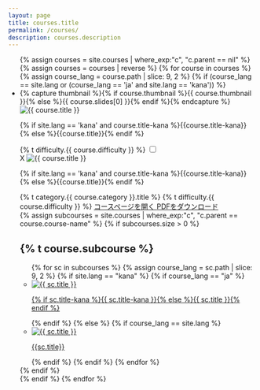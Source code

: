 ```yaml
---
layout: page
title: courses.title
permalink: /courses/
description: courses.description
---
```


<ul class="top-course-list course-list">
{% assign courses = site.courses | where_exp:"c", "c.parent == nil" %}
{% assign courses = courses | reverse %}
{% for course in courses %}
  {% assign course_lang = course.path | slice: 9, 2 %}
  {% if (course_lang == site.lang or (course_lang == 'ja' and site.lang == 'kana')) %}
  <li class="course-item">
    <label for="course-check-{{course.course-name}}">
    {% capture thumbnail %}{% if course.thumbnail %}{{ course.thumbnail }}{% else %}{{ course.slides[0] }}{% endif %}{% endcapture %}
    <img data-src="{{ site.url }}/assets/course/{{ course.category }}/{{ course.course-name }}{{ thumbnail }}" data-width="348" alt="{{ course.title }}" loading="lazy">
    <p class="course-list-title">{% if site.lang == 'kana' and course.title-kana %}{{course.title-kana}}{% else %}{{course.title}}{% endif %}</p>
    <span class="top-course-list-difficulty {{ course.difficulty }}"> {% t difficulty.{{ course.difficulty }} %} </span>
    </label>
    <input type="checkbox" class="course-check" id="course-check-{{course.course-name}}">
    <div class="course-details">
      <label for="course-check-{{course.course-name}}" class="course-details-bg"></label>
      <div class="course-details-item">
        <label for="course-check-{{course.course-name}}">X</label>
        <img data-src="{{ site.url }}/assets/course/{{ course.category }}/{{ course.course-name }}{{ thumbnail }}" data-width="348" alt="{{ course.title }}" loading="lazy">
        <p class="course-list-title">{% if site.lang == 'kana' and course.title-kana %}{{course.title-kana}}{% else %}{{course.title}}{% endif %}</p>
        <span>{% t category.{{ course.category }}.title %}</span><span class="top-course-list-difficulty {{ course.difficulty }}"> {% t difficulty.{{ course.difficulty }} %} </span>
        <a href="{{ site.url }}/{{ course.category }}/{{ course.course-name }}/" class="download-pdf">
        コースページを開く
        </a>
        <a href="{{ site.baseurl }}/assets/course/scratch/{{course.course-name}}/slide.pdf" download="{{ site.baseurl }}/assets/course/scratch/{{course.course-name}}/slide.pdf" class="download-pdf">
        PDFをダウンロード
        </a>
        <div class="">
          <section class="slide-page" id="subcourse">
            {% assign subcourses = site.courses | where_exp:"c",
            "c.parent == course.course-name" %}
            {% if subcourses.size > 0 %}
            <a href="#subcourse" style="text-decoration:none;"><h2>{% t course.subcourse %} <i class="fas fa-angle-down"></i></h2></a>
            <ul class="course-list">
            {% for sc in subcourses %}
            {% assign course_lang = sc.path | slice: 9, 2 %}
            {% if site.lang == "kana" %}
            {% if course_lang == "ja" %}
              <li><a href="{{ site.baseurl }}{{sc.url}}"><img data-src="{{ site.url }}/assets/course/{{ sc.category }}/{{ sc.parent }}/{{ sc.course-name }}{{ sc.thumbnail }}" data-width="212" alt="{{ sc.title }}" loading="lazy">
                <p class="course-list-title">{% if sc.title-kana %}{{ sc.title-kana }}{% else %}{{ sc.title }}{% endif %}</p></a></li>
            {% endif %}
            {% else %}
            {% if course_lang == site.lang %}
              <li><a href="{{ site.baseurl }}{{sc.url}}"><img data-src="{{ site.url }}/assets/course/{{ sc.category }}/{{ sc.parent }}/{{ sc.course-name }}{{ sc.thumbnail }}" data-width="212" alt="{{ sc.title }}" loading="lazy">
                <p class="course-list-title">{{sc.title}}</p></a></li>
            {% endif %}
            {% endif %}
            {% endfor %}
            </ul>
            {% endif %}
          </section>
        </div>
      </div>
    </div>
  </li>
  {% endif %}
{% endfor %}
</ul>

<style media="screen">
  .normal::before {
    color: #ffb801;
  }
  .easy::before {
    color: #8bca31;
  }
  .hard::before {
    color: #ff81ae;
  }
</style>
